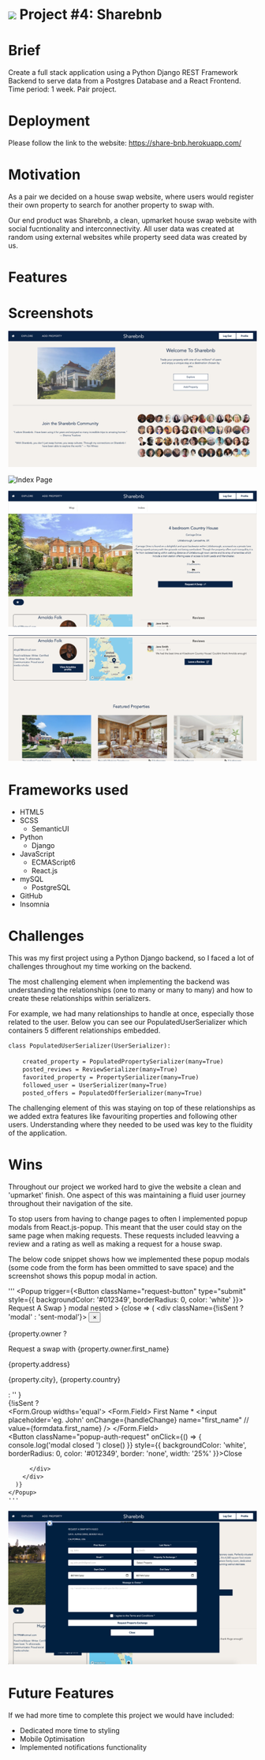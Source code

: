 # ![](https://ga-dash.s3.amazonaws.com/production/assets/logo-9f88ae6c9c3871690e33280fcf557f33.png) Project #4: Sharebnb 

# Brief
Create a full stack application using a Python Django REST Framework Backend to serve data from a Postgres Database and a React Frontend. Time period: 1 week. Pair project.

# Deployment
Please follow the link to the website: https://share-bnb.herokuapp.com/

# Motivation
As a pair we decided on a house swap website, where users would register their own property to search for another property to swap with. 

Our end product was Sharebnb, a clean, upmarket house swap website with social fucntionality and interconnectivity. All user data was created at random using external websites while property seed data was created by us. 

# Features

# Screenshots

![Homepage](sharebnb-homepage.png)

![Index Page](sharebnb-indexpage.png)

![Show Page](sharebnb-showpage.png)

![Show Page](sharebnb-showpage-map.png)

# Frameworks used

- HTML5
- SCSS
  - SemanticUI
- Python
  - Django
- JavaScript
  -  ECMAScript6
  - React.js
- mySQL
  - PostgreSQL
- GitHub
- Insomnia

# Challenges

This was my first project using a Python Django backend, so I faced a lot of challenges throughout my time working on the backend. 

The most challenging element when implementing the backend was understanding the relationships (one to many or many to many) and how to create these relationships within serializers. 

For example, we had many relationships to handle at once, especially those related to the user. Below you can see our PopulatedUserSerializer which containers 5 different relationships embedded. 

```
class PopulatedUserSerializer(UserSerializer):

    created_property = PopulatedPropertySerializer(many=True)
    posted_reviews = ReviewSerializer(many=True)
    favorited_property = PropertySerializer(many=True)
    followed_user = UserSerializer(many=True)  
    posted_offers = PopulatedOfferSerializer(many=True)
```

The challenging element of this was staying on top of these relationships as we added extra features like favouriting properties and following other users. Understanding where they needed to be used was key to the fluidity of the application. 

# Wins

Throughout our project we worked hard to give the website a clean and 'upmarket' finish. One aspect of this was maintaining a fluid user journey throughout their navigation of the site. 

To stop users from having to change pages to often I implemented popup modals from React.js-popup. This meant that the user could stay on the same page when making requests. These requests included leavving a review and a rating as well as making a request for a house swap. 

The below code snippet shows how we implemented these popup modals (some code from the form has been ommitted to save space) and the screenshot shows this popup modal in action.



'''
    <Popup
      trigger={<Button className="request-button" type="submit" style={{ backgroundColor: '#012349', borderRadius: 0, color: 'white' }}>
        Request A Swap <Icon name="exchange" className="exchange-icon"/>
      </Button>}
      modal
      nested
    >
      {close => (
        <div className={!isSent ?  'modal' : 'sent-modal'}>
          <button className="close" onClick={close}>
          &times;
          </button>
          <div className="header"> 
            {property.owner ?  
              <div>
                <p>Request a swap with {property.owner.first_name} </p>
                <p>{property.address}</p>
                <p>{property.city}, {property.country}</p>
              </div>
              : '' }
          </div>
          <div className="content">
            {!isSent ?
              <Form inverted onSubmit={handleSubmit} className="small form">
                <Form.Group widths='equal'>
                  <Form.Field>
                    <label fluid>First Name *</label>
                    <input placeholder='eg. John'
                      onChange={handleChange}
                      name="first_name"
                    // value={formdata.first_name}
                    />
                  </Form.Field>
          <div className="actions">
            <Button className="popup-auth-request" onClick={() => {
              console.log('modal closed ')
              close()
            }} style={{ backgroundColor: 'white', borderRadius: 0, color: '#012349', border: 'none', width: '25%' }}>Close</Button>
            
          </div>
        </div>
      )}
    </Popup>
    '''
  
   ![Popup Modal](popup-modal.png) 
  
# Future Features
If we had more time to complete this project we would have included:

- Dedicated more time to styling
- Mobile Optimisation
- Implemented notifications functionality 


